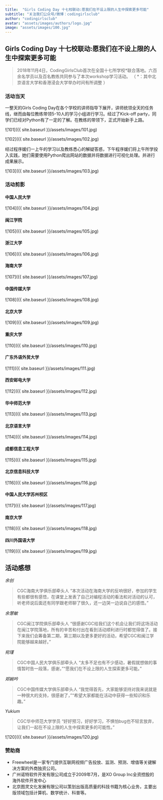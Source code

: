 ```yaml
---
title:  "Girls Coding Day 十七校联动:愿我们在不设上限的人生中探索更多可能"
subtitle: "关注我们公众号/微博：codingirlsclub"
author: "codingirlsclub"
avatar: "assets/images/authors/logo.jpg"
image: "assets/images/100.jpg"
---
```


## Girls Coding Day 十七校联动:愿我们在不设上限的人生中探索更多可能

> 2018年11月4日，CodingGirlsClub首次在全国十七所学校*联合落地。六百余名学员以及百名教练共同参与了本次workshop学习活动。
>（ *：其中北京语言大学和香港浸会大学举办时间有所调整 ）

### 活动当天
一整天的Girls Coding Day在各个学校的讲师指导下展开，讲师统领全天的任务线，继而由每位教练带领5-10人的学习小组进行学习。经过了Kick-off party，同学们已经对Python有了一定的了解。在教练的带领下，正式开始新手上路。

![101]({{ site.baseurl }}/assets/images/101.jpg)  

![102]({{ site.baseurl }}/assets/images/102.jpg)  

经过程序媛们一上午的学习以及教练悉心的解疑答惑，下午程序媛们将上午所学投入实践，她们需要使用Python爬出网站的数据并将数据进行可视化处理。并进行成果展示。

![103]({{ site.baseurl }}/assets/images/103.jpg)  
  
### 活动剪影
#### 中国人民大学
![104]({{ site.baseurl }}/assets/images/104.jpg)
  
#### 闽江学院
![105]({{ site.baseurl }}/assets/images/105.jpg)  

#### 浙江大学
![106]({{ site.baseurl }}/assets/images/106.jpg)  

#### 海南大学
![107]({{ site.baseurl }}/assets/images/107.jpg)  

#### 中国传媒大学
![108]({{ site.baseurl }}/assets/images/108.jpg)  

#### 北京大学
![109]({{ site.baseurl }}/assets/images/109.jpg)    
     
#### 重庆大学
![110]({{ site.baseurl }}/assets/images/110.jpg)  
     
#### 广东外语外贸大学
![111]({{ site.baseurl }}/assets/images/111.jpg)  
     
#### 西安邮电大学
![112]({{ site.baseurl }}/assets/images/112.jpg)  
     
#### 华中师范大学
![113]({{ site.baseurl }}/assets/images/113.jpg)  
     
#### 北京语言大学
![114]({{ site.baseurl }}/assets/images/114.jpg)  

#### 成都信息工程大学
![115]({{ site.baseurl }}/assets/images/115.jpg)  

#### 北京信息科技大学
![116]({{ site.baseurl }}/assets/images/116.jpg)  
     
#### 中国人民大学苏州校区
![117]({{ site.baseurl }}/assets/images/117.jpg)  

#### 南京大学
![118]({{ site.baseurl }}/assets/images/118.jpg)  
     
#### 四川外国语大学
![119]({{ site.baseurl }}/assets/images/119.jpg)  

## 活动感想

_余创_
> CGC海南大学俱乐部牵头人
> “本次活动在海南大学的反响很好，参加的学生有些都很有感悟，在课堂上发表了自己对编程活动的看法和对活动的认可，听老师说后面还有同学跟老师聊了很久，还一边哭一边说自己的感悟。”

_余慧敏_
> CGC闽江学院俱乐部牵头人
> “很感谢CGC给我们这个机会让我们将这场活动在闽江学院落地，所有的辛苦和付出在看到活动顺利进行时都觉得值了。接下来我们会筹备第二期，第三期以及更多更好的活动，希望CGC和闽江学院能够越来越好。”

_宛瑾_
> CGC中国人民大学俱乐部牵头人
> “太多不足也有不少感动，暑假就想做的事情暂时告一段落，感谢，”“愿我们在不设上限的人生探索更多可能。”

_郑婉吟_
> CGC中国传媒大学俱乐部牵头人
> “我觉得首先，大家能够坚持对我来说就是一种很大的支持，很感谢了，”“希望大家都能在活动中获得一些知识和乐趣。”

_Yukium_
> CGC华中师范大学学员
> “好好预习，好好学习，不惧怕bug也不轻言放弃，让我们一起在不设上限的人生中探索更多的可能性。”

![120]({{ site.baseurl }}/assets/images/120.jpg)

### 赞助商
* Freewheel是一家专门提供互联网视频广告投放、监测、预测、增值等关键解决方案的外商独资公司。
* 广州诺特软件开发有限公司成立于2009年7月，是XO Group Inc全资控股的海外软件开发中心
* 北京图灵文化发展有限公司以策划出版高质量的科技书籍为核心业务，主要出版领域包括计算机、数学统计、科普等。

